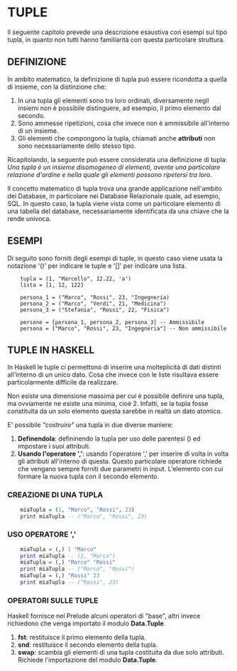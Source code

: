 # TUPLE

Il seguente capitolo prevede una descrizione esaustiva con esempi sul tipo tupla, in quanto non tutti hanno familiarità con questa particolare struttura.

## DEFINIZIONE

In ambito matematico, la definizione di tupla può essere ricondotta a quella di insieme, con la distinzione che:
1. In una tupla gli elementi sono tra loro ordinati, diversamente negli insiemi non è possibile distinguere, ad esempio, il primo elemento dal secondo.
2. Sono ammesse ripetizioni, cosa che invece non è ammissibile all'interno di un insieme.
3. Gli elementi che compongono la tupla, chiamati anche **attributi** non sono necessariamente dello stesso tipo.

Ricapitolando, la seguente può essere considerata una definizione di tupla: _Una tupla è un insieme disomogeneo di elementi, avente una particolare relazione d'ordine e nella quale gli elementi possono ripetersi tra loro_.

Il concetto matematico di tupla trova una grande applicazione nell'ambito dei Database, in particolare nei Database Relazionale quale, ad esempio, SQL. In questo caso, la tupla viene vista come un particolare elemento di una tabella del database, necessariamente identificata da una chiave che la rende univoca.

## ESEMPI

Di seguito sono forniti degli esempi di tuple, in questo caso viene usata la notazione '()' per indicare le tuple e '[]' per indicare una lista.

```
    tupla = (1, "Marcello", 12.22, 'a')
    lista = [1, 12, 122]

    persona_1 = ("Marco", "Rossi", 23, "Ingegneria)
    persona_2 = ("Marco", "Verdi", 21, "Medicina")
    persona_3 = ("Stefania", "Rossi", 22, "Fisica")

    persone = [persona_1, persona_2, persona_3] -- Ammissibile
    persona = ["Marco", "Rossi", 23, "Ingegneria"] -- Non ammissibile
```

## TUPLE IN HASKELL

In Haskell le tuple ci permettono di inserire una molteplicità di dati distinti all'interno di un unico dato. Cosa che invece con le liste risultava essere particolarmente difficile da realizzare.

Non esiste una dimensione massima per cui è possibile definire una tupla, ma ovviamente ne esiste una minima, cioè 2. Infatti, se la tupla fosse constituita da un solo elemento questa sarebbe in realtà un dato atomico.

E' possibile _"costruire"_ una tupla in due diverse maniere:

1. **Definendola**: defininendo la tupla per uso delle parentesi () ed impostare i suoi attributi.
2. **Usando l'operatore ','**: usando l'operatore ',' per inserire di volta in volta gli attributi all'interno di questa. Questo particolare operatore richiede che vengano sempre forniti due parametri in input. L'elemento con cui formare la nuova tupla con il secondo elemento.

### CREAZIONE DI UNA TUPLA
``` haskell
    miaTupla = (1, "Marco", "Rossi", 23)
    print miaTupla -- ("Marco", "Rossi", 23)
```

### USO OPERATORE ','
``` haskell
    miaTupla = (,) 1 "Marco" 
    print miaTupla -- (1, "Marco")
    miaTupla = (,) "Marco" "Rossi"
    print miaTupla -- ("Marco", "Rossi")
    miaTupla = (,) "Rossi" 23
    print miaTupla -- ("Rossi", 23)
```

### OPERATORI SULLE TUPLE

Haskell fornisce nel Prelude alcuni operatori di "base", altri invece richiedono che venga importato il modulo **Data.Tuple**.

1. **fst**: restituisce il primo elemento della tupla.
2. **snd**: restituisce il secondo elemento della tupla.
3. **swap**: scambia gli elementi di una tupla costituita da due solo attributi. Richiede l'importazione del modulo **Data.Tuple**.